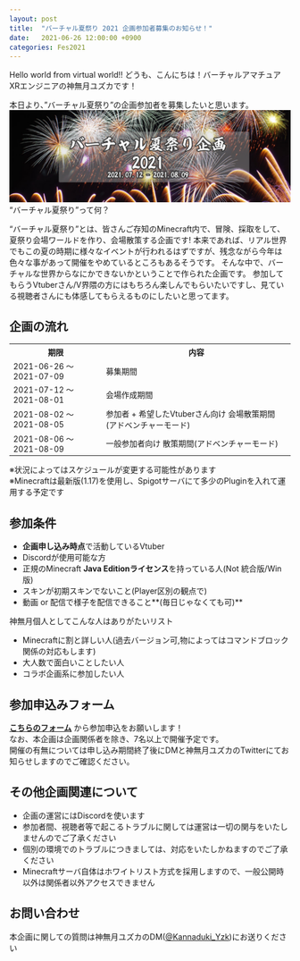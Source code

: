 ```yaml
---
layout: post
title:  "バーチャル夏祭り 2021 企画参加者募集のお知らせ！"
date:   2021-06-26 12:00:00 +0900
categories: Fes2021
---
```


Hello world from virtual world!!
どうも、こんにちは！バーチャルアマチュアXRエンジニアの神無月ユズカです！

本日より、”バーチャル夏祭り”の企画参加者を募集したいと思います。  
![banner](https://raw.githubusercontent.com/yuzuka4573/NatsumatsuriKikaku/master/docs/img/2021/banner.png)  
“バーチャル夏祭り”って何？

“バーチャル夏祭り”とは、皆さんご存知のMinecraft内で、冒険、採取をして、夏祭り会場ワールドを作り、会場散策する企画です! 本来であれば、リアル世界でもこの夏の時期に様々なイベントが行われるはずですが、残念ながら今年は色々な事があって開催をやめているところもあるそうです。
そんな中で、バーチャルな世界からなにかできないかということで作られた企画です。 参加してもらうVtuberさん/V界隈の方にはもちろん楽しんでもらいたいですし、見ている視聴者さんにも体感してもらえるものにしたいと思ってます。

## 企画の流れ  
<table>
    <tr>
      <th>期限</th>
      <th>内容</th>
    </tr>
    <tr>
      <td>2021-06-26 ～ 2021-07-09</td>
      <td>募集期間</td>
    </tr>
    <tr>
      <td>2021-07-12 ～ 2021-08-01</td>
      <td>会場作成期間</td>
    </tr>
  <tr>
      <td>2021-08-02 ～ 2021-08-05</td>
      <td>参加者 + 希望したVtuberさん向け 会場散策期間 (アドベンチャーモード)</td>
    </tr>
  <tr>
      <td>2021-08-06 ～ 2021-08-09</td>
      <td>一般参加者向け 散策期間(アドベンチャーモード)</td>
    </tr>
  </table>



※状況によってはスケジュールが変更する可能性があります  
※Minecraftは最新版(1.17)を使用し、Spigotサーバにて多少のPluginを入れて運用する予定です
## 参加条件
- **企画申し込み時点**で活動しているVtuber
- Discordが使用可能な方
- 正規のMinecraft **Java Editionライセンス**を持っている人(Not 統合版/Win版)
- スキンが初期スキンでないこと(Player区別の観点で)
- 動画 or 配信で様子を配信できること**(毎日じゃなくても可)**  

神無月個人としてこんな人はありがたいリスト  
- Minecraftに割と詳しい人(過去バージョン可,物によってはコマンドブロック関係の対応もします)
- 大人数で面白いことしたい人
- コラボ企画系に参加したい人
## 参加申込みフォーム
[**こちらのフォーム**](https://forms.gle/Awd3p8HL6sFddRze9) から参加申込をお願いします！    
なお、本企画は企画関係者を除き、7名以上で開催予定です。   
開催の有無については申し込み期間終了後にDMと神無月ユズカのTwitterにてお知らせしますのでご確認ください。  
## その他企画関連について

- 企画の運営にはDiscordを使います
- 参加者間、視聴者等で起こるトラブルに関しては運営は一切の関与をいたしませんのでご了承ください
- 個別の環境でのトラブルにつきましては、対応をいたしかねますのでご了承ください
- Minecraftサーバ自体はホワイトリスト方式を採用しますので、一般公開時以外は関係者以外アクセスできません
## お問い合わせ
本企画に関しての質問は神無月ユズカのDM([@Kannaduki_Yzk](https://twitter.com/Kannaduki_Yzk))にお送りください
